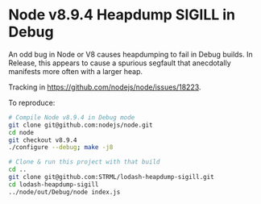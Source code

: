 # Node v8.9.4 Heapdump SIGILL in Debug

An odd bug in Node or V8 causes heapdumping to fail in Debug builds. In Release, this appears to cause a spurious
segfault that anecdotally manifests more often with a larger heap.

Tracking in https://github.com/nodejs/node/issues/18223.

To reproduce:

```bash
# Compile Node v8.9.4 in Debug mode
git clone git@github.com:nodejs/node.git
cd node
git checkout v8.9.4
./configure --debug; make -j8

# Clone & run this project with that build
cd ..
git clone git@github.com:STRML/lodash-heapdump-sigill.git
cd lodash-heapdump-sigill
../node/out/Debug/node index.js
```
